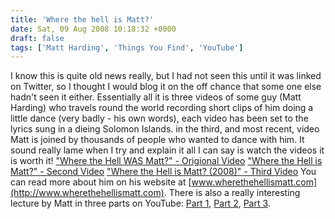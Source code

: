 ```yaml
---
title: 'Where the hell is Matt?'
date: Sat, 09 Aug 2008 10:18:32 +0000
draft: false
tags: ['Matt Harding', 'Things You Find', 'YouTube']
---
```


I know this is quite old news really, but I had not seen this until it was linked on Twitter, so I thought I would blog it on the off chance that some one else hadn't seen it either. Essentially all it is three videos of some guy (Matt Harding) who travels round the world recording short clips of him doing a little dance (very badly - his own words), each video has been set to the lyrics sung in a dieing Solomon Islands. in the third, and most recent, video Matt is joined by thousands of people who wanted to dance with him. It sound really lame when I try and explain it all I can say is watch the videos it is worth it! ["Where the Hell WAS Matt?" - Origional Video](http://www.youtube.com/watch?v=7WmMcqp670s) ["Where the Hell is Matt?" - Second Video](http://www.youtube.com/watch?v=bNF_P281Uu4) ["Where the Hell is Matt? (2008)" - Third Video](http://www.youtube.com/watch?v=zlfKdbWwruY) You can read more about him on his website at [www.wherethehellismatt.com](http://www.wherethehellismatt.com). There is also a really interesting lecture by Matt in three parts on YouTube: [Part 1](http://www.youtube.com/watch?v=Z92o20KYH5g), [Part 2](http://www.youtube.com/watch?v=Z92o20KYH5g), [Part 3](http://www.youtube.com/watch?v=v2m6cSTx76U).